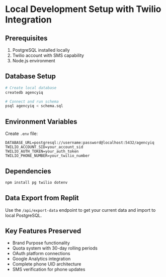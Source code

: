 # Local Development Setup with Twilio Integration

## Prerequisites
1. PostgreSQL installed locally
2. Twilio account with SMS capability
3. Node.js environment

## Database Setup
```bash
# Create local database
createdb agencyiq

# Connect and run schema
psql agencyiq < schema.sql
```

## Environment Variables
Create `.env` file:
```
DATABASE_URL=postgresql://username:password@localhost:5432/agencyiq
TWILIO_ACCOUNT_SID=your_account_sid
TWILIO_AUTH_TOKEN=your_auth_token
TWILIO_PHONE_NUMBER=your_twilio_number
```

## Dependencies
```bash
npm install pg twilio dotenv
```

## Data Export from Replit
Use the `/api/export-data` endpoint to get your current data and import to local PostgreSQL.

## Key Features Preserved
- Brand Purpose functionality
- Quota system with 30-day rolling periods
- OAuth platform connections
- Google Analytics integration
- Complete phone UID architecture
- SMS verification for phone updates